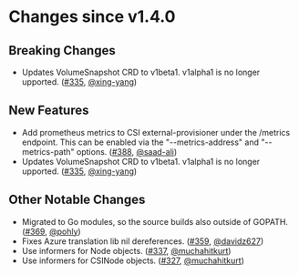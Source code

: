 # Changes since v1.4.0

## Breaking Changes

- Updates VolumeSnapshot CRD to v1beta1. v1alpha1 is no longer upported. ([#335](https://github.com/kubernetes-csi/external-provisioner/pull/335), [@xing-yang](https://github.com/xing-yang))

## New Features

- Add prometheus metrics to CSI external-provisioner under the /metrics endpoint. This can be enabled via the "--metrics-address" and "--metrics-path" options. ([#388](https://github.com/kubernetes-csi/external-provisioner/pull/388), [@saad-ali](https://github.com/saad-ali))
- Updates VolumeSnapshot CRD to v1beta1. v1alpha1 is no longer upported. ([#335](https://github.com/kubernetes-csi/external-provisioner/pull/335), [@xing-yang](https://github.com/xing-yang))

## Other Notable Changes

- Migrated to Go modules, so the source builds also outside of GOPATH. ([#369](https://github.com/kubernetes-csi/external-provisioner/pull/369), [@pohly](https://github.com/pohly))
- Fixes Azure translation lib nil dereferences. ([#359](https://github.com/kubernetes-csi/external-provisioner/pull/359), [@davidz627](https://github.com/davidz627))
- Use informers for Node objects. ([#337](https://github.com/kubernetes-csi/external-provisioner/pull/337), [@muchahitkurt](https://github.com/muchahitkurt))
- Use informers for CSINode objects. ([#327](https://github.com/kubernetes-csi/external-provisioner/pull/327), [@muchahitkurt](https://github.com/muchahitkurt))


